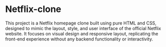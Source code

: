 # Netflix-clone
This project is a Netflix homepage clone built using pure HTML and CSS, designed to mimic the layout, style, and user interface of the official Netflix website. It focuses on visual design and responsive layout, replicating the front-end experience without any backend functionality or interactivity.
